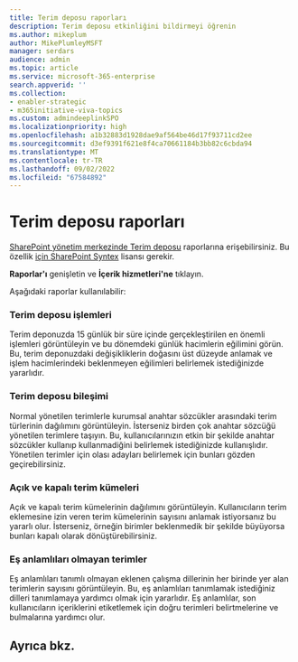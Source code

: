 ```yaml
---
title: Terim deposu raporları
description: Terim deposu etkinliğini bildirmeyi öğrenin
ms.author: mikeplum
author: MikePlumleyMSFT
manager: serdars
audience: admin
ms.topic: article
ms.service: microsoft-365-enterprise
search.appverid: ''
ms.collection:
- enabler-strategic
- m365initiative-viva-topics
ms.custom: admindeeplinkSPO
ms.localizationpriority: high
ms.openlocfilehash: a1b32883d1928dae9af564be46d17f93711cd2ee
ms.sourcegitcommit: d3ef9391f621e8f4ca70661184b3bb82c6cbda94
ms.translationtype: MT
ms.contentlocale: tr-TR
ms.lasthandoff: 09/02/2022
ms.locfileid: "67584892"
---
```

# <a name="term-store-reports"></a>Terim deposu raporları

<a href="https://go.microsoft.com/fwlink/?linkid=2185073" target="_blank">SharePoint yönetim merkezinde Terim deposu</a> raporlarına erişebilirsiniz. Bu özellik [için SharePoint Syntex](index.md) lisansı gerekir.

**Raporlar'ı** genişletin ve **İçerik hizmetleri'ne** tıklayın.

Aşağıdaki raporlar kullanılabilir:

### <a name="term-store-operations"></a>Terim deposu işlemleri

Terim deponuzda 15 günlük bir süre içinde gerçekleştirilen en önemli işlemleri görüntüleyin ve bu dönemdeki günlük hacimlerin eğilimini görün. Bu, terim deponuzdaki değişikliklerin doğasını üst düzeyde anlamak ve işlem hacimlerindeki beklenmeyen eğilimleri belirlemek istediğinizde yararlıdır. 

### <a name="term-store-composition"></a>Terim deposu bileşimi

Normal yönetilen terimlerle kurumsal anahtar sözcükler arasındaki terim türlerinin dağılımını görüntüleyin. İsterseniz birden çok anahtar sözcüğü yönetilen terimlere taşıyın. Bu, kullanıcılarınızın etkin bir şekilde anahtar sözcükler kullanıp kullanmadiğini belirlemek istediğinizde kullanışlıdır. Yönetilen terimler için olası adayları belirlemek için bunları gözden geçirebilirsiniz.

### <a name="open-and-closed-term-sets"></a>Açık ve kapalı terim kümeleri

Açık ve kapalı terim kümelerinin dağılımını görüntüleyin. Kullanıcıların terim eklemesine izin veren terim kümelerinin sayısını anlamak istiyorsanız bu yararlı olur. İsterseniz, örneğin birimler beklenmedik bir şekilde büyüyorsa bunları kapalı olarak dönüştürebilirsiniz. 

### <a name="terms-without-synonyms"></a>Eş anlamlıları olmayan terimler

Eş anlamlıları tanımlı olmayan eklenen çalışma dillerinin her birinde yer alan terimlerin sayısını görüntüleyin. Bu, eş anlamlıları tanımlamak istediğiniz dilleri tanımlamaya yardımcı olmak için yararlıdır. Eş anlamlılar, son kullanıcıların içeriklerini etiketlemek için doğru terimleri belirtmelerine ve bulmalarına yardımcı olur.

## <a name="see-also"></a>Ayrıca bkz.



  






